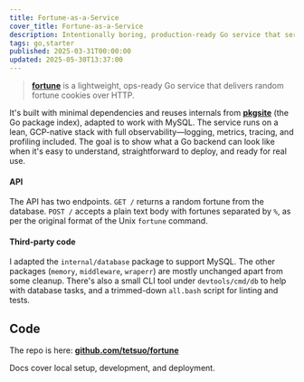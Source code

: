 ```yaml
---
title: Fortune-as-a-Service
cover_title: Fortune-as-a-Service
description: Intentionally boring, production-ready Go service that serves up random fortune cookies
tags: go,starter
published: 2025-03-31T00:00:00
updated: 2025-05-30T13:37:00
---
```


> [**fortune**](https://github.com/tetsuo/fortune) is a lightweight, ops-ready Go service that delivers random fortune cookies over HTTP.

It's built with minimal dependencies and reuses internals from [**pkgsite**](https://go.googlesource.com/pkgsite/) (the Go package index), adapted to work with MySQL. The service runs on a lean, GCP-native stack with full observability—logging, metrics, tracing, and profiling included. The goal is to show what a Go backend can look like when it's easy to understand, straightforward to deploy, and ready for real use.

#### API

The API has two endpoints. `GET /` returns a random fortune from the database. `POST /` accepts a plain text body with fortunes separated by `%`, as per the original format of the Unix `fortune` command.

#### Third-party code

I adapted the `internal/database` package to support MySQL. The other packages (`memory`, `middleware`, `wraperr`) are mostly unchanged apart from some cleanup. There's also a small CLI tool under `devtools/cmd/db` to help with database tasks, and a trimmed-down `all.bash` script for linting and tests.

## Code

The repo is here: [**github.com/tetsuo/fortune**](https://github.com/tetsuo/fortune)

Docs cover local setup, development, and deployment.
